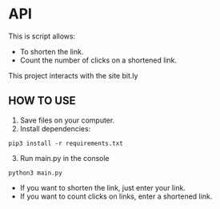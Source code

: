 # API
This is script allows:
 * To shorten the link.
 * Count the number of clicks on a shortened link.
 
This project interacts with the site bit.ly

## HOW TO USE
1. Save files on your computer.
2. Install dependencies: 
```console
pip3 install -r requirements.txt
```
3. Run main.py in the console 
```console
python3 main.py
```

  * If you want to shorten the link, just enter your link.
  * If you want to count clicks on links, enter a shortened link.
